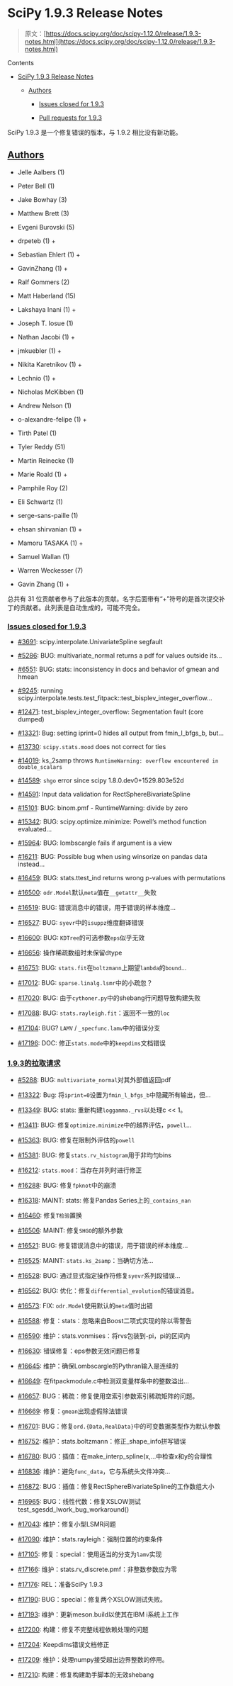 # SciPy 1.9.3 Release Notes

> 原文：[https://docs.scipy.org/doc/scipy-1.12.0/release/1.9.3-notes.html](https://docs.scipy.org/doc/scipy-1.12.0/release/1.9.3-notes.html)

Contents

+   [SciPy 1.9.3 Release Notes](#scipy-1-9-3-release-notes)

    +   [Authors](#authors)

        +   [Issues closed for 1.9.3](#issues-closed-for-1-9-3)

        +   [Pull requests for 1.9.3](#pull-requests-for-1-9-3)

SciPy 1.9.3 是一个修复错误的版本，与 1.9.2 相比没有新功能。

## [Authors](#id2)

+   Jelle Aalbers (1)

+   Peter Bell (1)

+   Jake Bowhay (3)

+   Matthew Brett (3)

+   Evgeni Burovski (5)

+   drpeteb (1) +

+   Sebastian Ehlert (1) +

+   GavinZhang (1) +

+   Ralf Gommers (2)

+   Matt Haberland (15)

+   Lakshaya Inani (1) +

+   Joseph T. Iosue (1)

+   Nathan Jacobi (1) +

+   jmkuebler (1) +

+   Nikita Karetnikov (1) +

+   Lechnio (1) +

+   Nicholas McKibben (1)

+   Andrew Nelson (1)

+   o-alexandre-felipe (1) +

+   Tirth Patel (1)

+   Tyler Reddy (51)

+   Martin Reinecke (1)

+   Marie Roald (1) +

+   Pamphile Roy (2)

+   Eli Schwartz (1)

+   serge-sans-paille (1)

+   ehsan shirvanian (1) +

+   Mamoru TASAKA (1) +

+   Samuel Wallan (1)

+   Warren Weckesser (7)

+   Gavin Zhang (1) +

总共有 31 位贡献者参与了此版本的贡献。名字后面带有“+”符号的是首次提交补丁的贡献者。此列表是自动生成的，可能不完全。

### [Issues closed for 1.9.3](#id3)

+   [#3691](https://github.com/scipy/scipy/issues/3691): scipy.interpolate.UnivariateSpline segfault

+   [#5286](https://github.com/scipy/scipy/issues/5286): BUG: multivariate_normal returns a pdf for values outside its…

+   [#6551](https://github.com/scipy/scipy/issues/6551): BUG: stats: inconsistency in docs and behavior of gmean and hmean

+   [#9245](https://github.com/scipy/scipy/issues/9245): running scipy.interpolate.tests.test_fitpack::test_bisplev_integer_overflow…

+   [#12471](https://github.com/scipy/scipy/issues/12471): test_bisplev_integer_overflow: Segmentation fault (core dumped)

+   [#13321](https://github.com/scipy/scipy/issues/13321): Bug: setting iprint=0 hides all output from fmin_l_bfgs_b, but…

+   [#13730](https://github.com/scipy/scipy/issues/13730): `scipy.stats.mood` does not correct for ties

+   [#14019](https://github.com/scipy/scipy/issues/14019): ks_2samp throws `RuntimeWarning: overflow encountered in double_scalars`

+   [#14589](https://github.com/scipy/scipy/issues/14589): `shgo` error since scipy 1.8.0.dev0+1529.803e52d

+   [#14591](https://github.com/scipy/scipy/issues/14591): Input data validation for RectSphereBivariateSpline

+   [#15101](https://github.com/scipy/scipy/issues/15101): BUG: binom.pmf - RuntimeWarning: divide by zero

+   [#15342](https://github.com/scipy/scipy/issues/15342): BUG: scipy.optimize.minimize: Powell’s method function evaluated…

+   [#15964](https://github.com/scipy/scipy/issues/15964): BUG: lombscargle fails if argument is a view

+   [#16211](https://github.com/scipy/scipy/issues/16211): BUG: Possible bug when using winsorize on pandas data instead…

+   [#16459](https://github.com/scipy/scipy/issues/16459): BUG: stats.ttest_ind returns wrong p-values with permutations

+   [#16500](https://github.com/scipy/scipy/issues/16500): `odr.Model`默认`meta`值在`__getattr__`失败

+   [#16519](https://github.com/scipy/scipy/issues/16519): BUG: 错误消息中的错误，用于错误的样本维度…

+   [#16527](https://github.com/scipy/scipy/issues/16527): BUG: `syevr`中的`isuppz`维度翻译错误

+   [#16600](https://github.com/scipy/scipy/issues/16600): BUG: `KDTree`的可选参数`eps`似乎无效

+   [#16656](https://github.com/scipy/scipy/issues/16656): 操作稀疏数组时未保留dtype

+   [#16751](https://github.com/scipy/scipy/issues/16751): BUG: `stats.fit`在`boltzmann`上期望`lambda`的`bound`…

+   [#17012](https://github.com/scipy/scipy/issues/17012): BUG: `sparse.linalg.lsmr`中的小疏忽？

+   [#17020](https://github.com/scipy/scipy/issues/17020): BUG: 由于`cythoner.py`中的shebang行问题导致构建失败

+   [#17088](https://github.com/scipy/scipy/issues/17088): BUG: `stats.rayleigh.fit`：返回不一致的`loc`

+   [#17104](https://github.com/scipy/scipy/issues/17104): BUG? `LAMV` / `_specfunc.lamv`中的错误分支

+   [#17196](https://github.com/scipy/scipy/issues/17196): DOC: 修正`stats.mode`中的`keepdims`文档错误

### [1.9.3的拉取请求](#id4)

+   [#5288](https://github.com/scipy/scipy/pull/5288): BUG: `multivariate_normal`对其外部值返回pdf

+   [#13322](https://github.com/scipy/scipy/pull/13322): Bug: 将`iprint=0`设置为`fmin_l_bfgs_b`中隐藏所有输出，但…

+   [#13349](https://github.com/scipy/scipy/pull/13349): BUG: stats: 重新构建`loggamma._rvs`以处理c << 1。

+   [#13411](https://github.com/scipy/scipy/pull/13411): BUG: 修复`optimize.minimize`中的越界评估，`powell`…

+   [#15363](https://github.com/scipy/scipy/pull/15363): BUG: 修复在限制外评估的`powell`

+   [#15381](https://github.com/scipy/scipy/pull/15381): BUG: 修复`stats.rv_histogram`用于非均匀bins

+   [#16212](https://github.com/scipy/scipy/pull/16212): `stats.mood`：当存在并列时进行修正

+   [#16288](https://github.com/scipy/scipy/pull/16288): BUG: 修复`fpknot`中的崩溃

+   [#16318](https://github.com/scipy/scipy/pull/16318): MAINT: stats: 修复Pandas Series上的`_contains_nan`

+   [#16460](https://github.com/scipy/scipy/pull/16460): 修复`T检验`置换

+   [#16506](https://github.com/scipy/scipy/pull/16506): MAINT: 修复`SHGO`的额外参数

+   [#16521](https://github.com/scipy/scipy/pull/16521): BUG: 修复错误消息中的错误，用于错误的样本维度…

+   [#16525](https://github.com/scipy/scipy/pull/16525): MAINT: `stats.ks_2samp`：当确切方法…

+   [#16528](https://github.com/scipy/scipy/pull/16528): BUG: 通过显式指定操作符修复`syevr`系列段错误…

+   [#16562](https://github.com/scipy/scipy/pull/16562): BUG: 优化：修复`differential_evolution`的错误消息。

+   [#16573](https://github.com/scipy/scipy/pull/16573): FIX: `odr.Model`使用默认的`meta`值时出错

+   [#16588](https://github.com/scipy/scipy/pull/16588): 修复：stats：忽略来自Boost二项式实现的除以零警告

+   [#16590](https://github.com/scipy/scipy/pull/16590): 维护：stats.vonmises：将rvs包装到-pi，pi的区间内

+   [#16630](https://github.com/scipy/scipy/pull/16630): 错误修复：eps参数无效问题已修复

+   [#16645](https://github.com/scipy/scipy/pull/16645): 维护：确保Lombscargle的Pythran输入是连续的

+   [#16649](https://github.com/scipy/scipy/pull/16649): 在fitpackmodule.c中检测双变量样条中的整数溢出…

+   [#16657](https://github.com/scipy/scipy/pull/16657): BUG：稀疏：修复使用空索引参数索引稀疏矩阵的问题。

+   [#16669](https://github.com/scipy/scipy/pull/16669): 修复：`gmean`出现虚假除法错误

+   [#16701](https://github.com/scipy/scipy/pull/16701): BUG：修复`ord.{Data,RealData}`中的可变数据类型作为默认参数

+   [#16752](https://github.com/scipy/scipy/pull/16752): 维护：stats.boltzmann：修正_shape_info拼写错误

+   [#16780](https://github.com/scipy/scipy/pull/16780): BUG：插值：在make_interp_spline(x,…中检查x和y的合理性

+   [#16836](https://github.com/scipy/scipy/pull/16836): 维护：避免`func_data`，它与系统头文件冲突…

+   [#16872](https://github.com/scipy/scipy/pull/16872): BUG：插值：修复RectSphereBivariateSpline的工作数组大小

+   [#16965](https://github.com/scipy/scipy/pull/16965): BUG：线性代数：修复XSLOW测试test_sgesdd_lwork_bug_workaround()

+   [#17043](https://github.com/scipy/scipy/pull/17043): 维护：修复小型LSMR问题

+   [#17090](https://github.com/scipy/scipy/pull/17090): 维护：stats.rayleigh：强制位置的约束条件

+   [#17105](https://github.com/scipy/scipy/pull/17105): 修复：special：使用适当的分支为`lamv`实现

+   [#17166](https://github.com/scipy/scipy/pull/17166): 维护：stats.rv_discrete.pmf：非整数参数应为零

+   [#17176](https://github.com/scipy/scipy/pull/17176): REL：准备SciPy 1.9.3

+   [#17190](https://github.com/scipy/scipy/pull/17190): BUG：special：修复两个XSLOW测试失败。

+   [#17193](https://github.com/scipy/scipy/pull/17193): 维护：更新meson.build以使其在IBM i系统上工作

+   [#17200](https://github.com/scipy/scipy/pull/17200): 构建：修复不完整线程依赖处理的问题

+   [#17204](https://github.com/scipy/scipy/pull/17204): Keepdims错误文档修正

+   [#17209](https://github.com/scipy/scipy/pull/17209): 维护：处理numpy接受超出边界整数的停用。

+   [#17210](https://github.com/scipy/scipy/pull/17210): 构建：修复构建助手脚本的无效shebang
